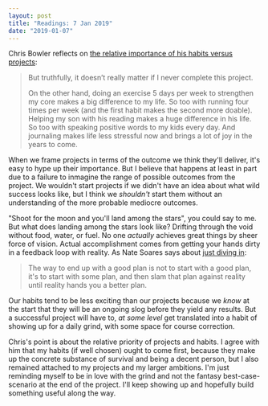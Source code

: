 ```yaml
---
layout: post
title: "Readings: 7 Jan 2019"
date: "2019-01-07"
---
```


Chris Bowler reflects on [the relative importance of his habits versus projects](https://email.chrisbowler.com/t/ViewEmail/j/C0E45398A66C0EE82540EF23F30FEDED/37348B61E4C33EF47F4E5A579FEBB2E9):

> But truthfully, it doesn’t really matter if I never complete this project.
>
> On the other hand, doing an exercise 5 days per week to strengthen my core makes a big difference to my life. So too with running four times per week (and the first habit makes the second more doable). Helping my son with his reading makes a huge difference in his life. So too with speaking positive words to my kids every day. And journaling makes life less stressful now and brings a lot of joy in the years to come.

When we frame projects in terms of the outcome we think they'll deliver, it's easy to hype up their importance. But I believe that happens at least in part due to a failure to inmagine the range of possible outcomes from the project. We wouldn't start projects if we didn't have an idea about what wild success looks like, but I think we _shouldn't_ start them without an understanding of the more probable mediocre outcomes.

"Shoot for the moon and you'll land among the stars", you could say to me. But what does landing among the stars look like? Drifting through the void without food, water, or fuel. No one _actually_ achieves great things by sheer force of vision. Actual accomplishment comes from getting your hands dirty in a feedback loop with reality. As Nate Soares says about [just diving in](http://mindingourway.com/dive-in/):

> The way to end up with a good plan is not to start with a good plan, it's to start with some plan, and then slam that plan against reality until reality hands you a better plan.

Our habits tend to be less exciting than our projects because we _know_ at the start that they will be an ongoing slog before they yield any results. But a successful project will have to, _at some level_ get translated into a habit of showing up for a daily grind, with some space for course correction.

Chris's point is about the relative priority of projects and habits. I agree with him that my habits (if well chosen) ought to come first, because they make up the concrete substance of survival and being a decent person, but I also remained attached to my projects and my larger ambitions. I'm just reminding myself to be in love with the grind and not the fantasy best-case-scenario at the end of the project. I'll keep showing up and hopefully build something useful along the way.
